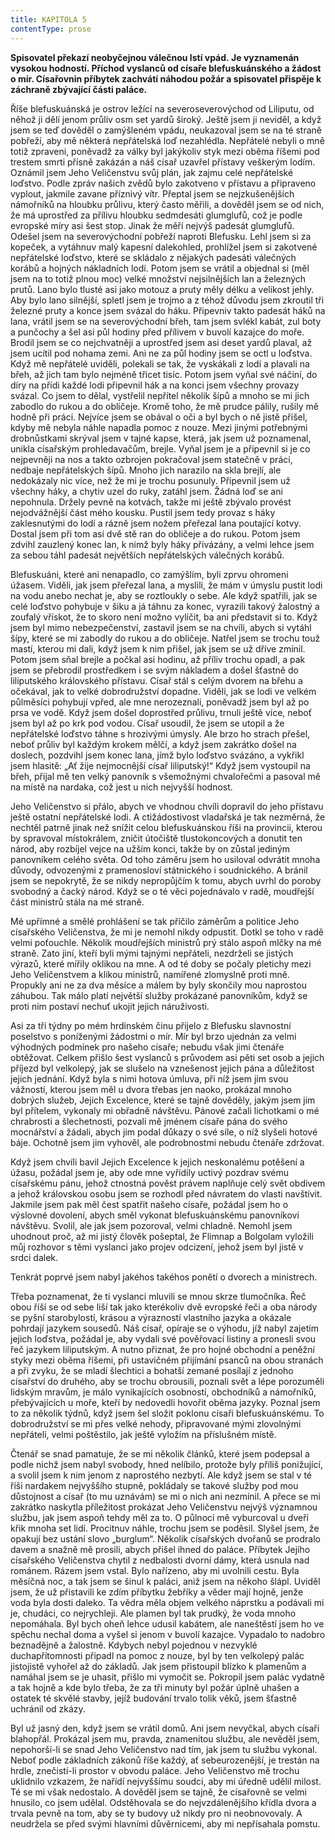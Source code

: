```yaml
---
title: KAPITOLA 5
contentType: prose
---
```


<section>

**Spisovatel překazí neobyčejnou válečnou lstí vpád. Je vyznamenán vysokou hodností. Příchod vyslanců od císaře blefuskuánského a žádost o mír. Císařovnin příbytek zachvátí náhodou požár a spisovatel přispěje k záchraně zbývající části paláce.**

Říše blefuskuánská je ostrov ležící na severoseverovýchod od Liliputu, od něhož ji dělí jenom průliv osm set yardů široký. Ještě jsem ji neviděl, a když jsem se teď dověděl o zamýšleném vpádu, neukazoval jsem se na té straně pobřeží, aby mě některá nepřátelská loď nezahlédla. Nepřátelé nebyli o mně totiž zpraveni, poněvadž za války byl jakýkoliv styk mezi oběma říšemi pod trestem smrti přísně zakázán a náš císař uzavřel přístavy veškerým lodím. Oznámil jsem Jeho Veličenstvu svůj plán, jak zajmu celé nepřátelské loďstvo. Podle zpráv našich zvědů bylo zakotveno v přístavu a připraveno vyplout, jakmile zavane příznivý vítr. Přeptal jsem se nejzkušenějších námořníků na hloubku průlivu, který často měřili, a dověděl jsem se od nich, že má uprostřed za přílivu hloubku sedmdesáti glumglufů, což je podle evropské míry asi šest stop. Jinak že měří nejvýš padesát glumglufů. Odešel jsem na severovýchodní pobřeží naproti Blefusku. Lehl jsem si za kopeček, a vytáhnuv malý kapesní dalekohled, prohlížel jsem si zakotvené nepřátelské loďstvo, které se skládalo z nějakých padesáti válečných korábů a hojných nákladních lodí. Potom jsem se vrátil a objednal si (měl jsem na to totiž plnou moc) velké množství nejsilnějších lan a železných prutů. Lano bylo tlusté asi jako motouz a pruty měly délku a velikost jehly. Aby bylo lano silnější, spletl jsem je trojmo a z téhož důvodu jsem zkroutil tři železné pruty a konce jsem svázal do háku. Připevniv takto padesát háků na lana, vrátil jsem se na severovýchodní břeh, tam jsem svlékl kabát, zul boty a punčochy a šel asi půl hodiny před přílivem v buvolí kazajce do moře. Brodil jsem se co nejchvatněji a uprostřed jsem asi deset yardů plaval, až jsem ucítil pod nohama zemi. Ani ne za půl hodiny jsem se octl u loďstva. Když mě nepřátelé uviděli, polekali se tak, že vyskákali z lodí a plavali na břeh, až jich tam bylo nejméně třicet tisíc. Potom jsem vyňal své náčiní, do díry na přídi každé lodi připevnil hák a na konci jsem všechny provazy svázal. Co jsem to dělal, vystřelil nepřítel několik šípů a mnoho se mi jich zabodlo do rukou a do obličeje. Kromě toho, že mě prudce pálily, rušily mě hodně při práci. Nejvíce jsem se obával o oči a byl bych o ně jistě přišel, kdyby mě nebyla náhle napadla pomoc z nouze. Mezi jinými potřebnými drobnůstkami skrýval jsem v tajné kapse, která, jak jsem už poznamenal, unikla císařským prohledavačům, brejle. Vyňal jsem je a připevnil si je co nejpevněji na nos a takto ozbrojen pokračoval jsem statečně v práci, nedbaje nepřátelských šípů. Mnoho jich narazilo na skla brejlí, ale nedokázaly nic více, než že mi je trochu posunuly. Připevnil jsem už všechny háky, a chytiv uzel do ruky, zatáhl jsem. Žádná loď se ani nepohnula. Držely pevně na kotvách, takže mi ještě zbývalo provést nejodvážnější část mého kousku. Pustil jsem tedy provaz s háky zaklesnutými do lodí a rázně jsem nožem přeřezal lana poutající kotvy. Dostal jsem při tom asi dvě stě ran do obličeje a do rukou. Potom jsem zdvihl zauzlený konec lan, k nimž byly háky přivázány, a velmi lehce jsem za sebou táhl padesát největších nepřátelských válečných korábů.

Blefuskuáni, které ani nenapadlo, co zamýšlím, byli zprvu ohromeni úžasem. Viděli, jak jsem přeřezal lana, a myslili, že mám v úmyslu pustit lodi na vodu anebo nechat je, aby se roztloukly o sebe. Ale když spatřili, jak se celé loďstvo pohybuje v šiku a já táhnu za konec, vyrazili takový žalostný a zoufalý vřískot, že to skoro není možno vylíčit, ba ani představit si to. Když jsem byl mimo nebezpečenství, zastavil jsem se na chvíli, abych si vytáhl šípy, které se mi zabodly do rukou a do obličeje. Natřel jsem se trochu touž mastí, kterou mi dali, když jsem k nim přišel, jak jsem se už dříve zmínil. Potom jsem sňal brejle a počkal asi hodinu, až příliv trochu opadl, a pak jsem se přebrodil prostředkem i se svým nákladem a došel šťastně do liliputského královského přístavu. Císař stál s celým dvorem na břehu a očekával, jak to velké dobrodružství dopadne. Viděli, jak se lodi ve velkém půlměsíci pohybují vpřed, ale mne nerozeznali, poněvadž jsem byl až po prsa ve vodě. Když jsem došel doprostřed průlivu, trnuli ještě více, neboť jsem byl až po krk pod vodou. Císař usoudil, že jsem se utopil a že nepřátelské loďstvo táhne s hrozivými úmysly. Ale brzo ho strach přešel, neboť průliv byl každým krokem mělčí, a když jsem zakrátko došel na doslech, pozdvihl jsem konec lana, jímž bylo loďstvo svázáno, a vykřikl jsem hlasitě: „Ať žije nejmocnější císař liliputský!“ Když jsem vystoupil na břeh, přijal mě ten velký panovník s všemožnými chvalořečmi a pasoval mě na místě na nardaka, což jest u nich nejvyšší hodnost.

Jeho Veličenstvo si přálo, abych ve vhodnou chvíli dopravil do jeho přístavu ještě ostatní nepřátelské lodi. A ctižádostivost vladařská je tak nezměrná, že nechtěl patrně jinak než snížit celou blefuskuánskou říši na provincii, kterou by spravoval místokrálem, zničit útočiště tlustokoncových a donutit ten národ, aby rozbíjel vejce na užším konci, takže by on zůstal jediným panovníkem celého světa. Od toho záměru jsem ho usiloval odvrátit mnoha důvody, odvozenými z pramenosloví státnického i soudnického. A bránil jsem se nepokrytě, že se nikdy nepropůjčím k tomu, abych uvrhl do poroby svobodný a čacký národ. Když se o té věci pojednávalo v radě, moudřejší část ministrů stála na mé straně.

Mé upřímné a smělé prohlášení se tak příčilo záměrům a politice Jeho císařského Veličenstva, že mi je nemohl nikdy odpustit. Dotkl se toho v radě velmi poťouchle. Několik moudřejších ministrů prý stálo aspoň mlčky na mé straně. Zato jiní, kteří byli mými tajnými nepřáteli, nezdrželi se jistých výrazů, které mířily oklikou na mne. A od té doby se počaly pletichy mezi Jeho Veličenstvem a klikou ministrů, namířené zlomyslně proti mně. Propukly ani ne za dva měsíce a málem by byly skončily mou naprostou záhubou. Tak málo platí největší služby prokázané panovníkům, když se proti nim postaví nechuť ukojit jejich náruživosti.

Asi za tři týdny po mém hrdinském činu přijelo z Blefusku slavnostní poselstvo s poníženými žádostmi o mír. Mír byl brzo ujednán za velmi výhodných podmínek pro našeho císaře; nebudu však jimi čtenáře obtěžovat. Celkem přišlo šest vyslanců s průvodem asi pěti set osob a jejich příjezd byl velkolepý, jak se slušelo na vznešenost jejich pána a důležitost jejich jednání. Když byla s nimi hotova úmluva, při níž jsem jim svou vážností, kterou jsem měl u dvora třebas jen naoko, prokázal mnoho dobrých služeb, Jejich Excelence, které se tajně dověděly, jakým jsem jim byl přítelem, vykonaly mi obřadně návštěvu. Pánové začali lichotkami o mé chrabrosti a šlechetnosti, pozvali mě jménem císaře pána do svého mocnářství a žádali, abych jim podal důkazy o své síle, o níž slyšeli hotové báje. Ochotně jsem jim vyhověl, ale podrobnostmi nebudu čtenáře zdržovat.

Když jsem chvíli bavil Jejich Excelence k jejich neskonalému potěšení a úžasu, požádal jsem je, aby ode mne vyřídily uctivý pozdrav svému císařskému pánu, jehož ctnostná pověst právem naplňuje celý svět obdivem a jehož královskou osobu jsem se rozhodl před návratem do vlasti navštívit. Jakmile jsem pak měl čest spatřit našeho císaře, požádal jsem ho o výslovné dovolení, abych směl vykonat blefuskuánskému panovníkovi návštěvu. Svolil, ale jak jsem pozoroval, velmi chladně. Nemohl jsem uhodnout proč, až mi jistý člověk pošeptal, že Flimnap a Bolgolam vyložili můj rozhovor s těmi vyslanci jako projev odcizení, jehož jsem byl jistě v srdci dalek.

Tenkrát poprvé jsem nabyl jakéhos takéhos ponětí o dvorech a ministrech.

Třeba poznamenat, že ti vyslanci mluvili se mnou skrze tlumočníka. Řeč obou říší se od sebe liší tak jako kterékoliv dvě evropské řeči a oba národy se pyšní starobylostí, krásou a výrazností vlastního jazyka a okázale pohrdají jazykem sousedů. Náš císař, opíraje se o výhodu, jíž nabyl zajetím jejich loďstva, požádal je, aby vydali své pověřovací listiny a pronesli svou řeč jazykem liliputským. A nutno přiznat, že pro hojné obchodní a peněžní styky mezi oběma říšemi, při ustavičném přijímání psanců na obou stranách a při zvyku, že se mladí šlechtici a bohatší zemané posílají z jednoho císařství do druhého, aby se trochu obrousili, poznali svět a lépe porozuměli lidským mravům, je málo vynikajících osobností, obchodníků a námořníků, přebývajících u moře, kteří by nedovedli hovořit oběma jazyky. Poznal jsem to za několik týdnů, když jsem šel složit poklonu císaři blefuskuánskému. To dobrodružství se mi přes velké nehody, připravované mými zlovolnými nepřáteli, velmi poštěstilo, jak ještě vyložím na příslušném místě.

Čtenář se snad pamatuje, že se mi několik článků, které jsem podepsal a podle nichž jsem nabyl svobody, hned nelíbilo, protože byly příliš ponižující, a svolil jsem k nim jenom z naprostého nezbytí. Ale když jsem se stal v té říši nardakem nejvyššího stupně, pokládaly se takové služby pod mou důstojnost a císař (to mu uznávám) se mi o nich ani nezmínil. A přece se mi zakrátko naskytla příležitost prokázat Jeho Veličenstvu nejvýš významnou službu, jak jsem aspoň tehdy měl za to. O půlnoci mě vyburcoval u dveří křik mnoha set lidí. Procitnuv náhle, trochu jsem se poděsil. Slyšel jsem, že opakují bez ustání slovo „burglum“. Několik císařských dvořanů se prodralo davem a snažně mě prosili, abych přišel ihned do paláce. Příbytek Jejího císařského Veličenstva chytil z nedbalosti dvorní dámy, která usnula nad románem. Rázem jsem vstal. Bylo nařízeno, aby mi uvolnili cestu. Byla měsíčná noc, a tak jsem se šinul k paláci, aniž jsem na někoho šlápl. Uviděl jsem, že už přistavili ke zdím příbytku žebříky a věder mají hojně, jenže voda byla dosti daleko. Ta vědra měla objem velkého náprstku a podávali mi je, chudáci, co nejrychleji. Ale plamen byl tak prudký, že voda mnoho nepomáhala. Byl bych oheň lehce udusil kabátem, ale naneštěstí jsem ho ve spěchu nechal doma a vyšel si jenom v buvolí kazajce. Vypadalo to nadobro beznadějně a žalostně. Kdybych nebyl pojednou v nezvyklé duchapřítomnosti připadl na pomoc z nouze, byl by ten velkolepý palác jistojistě vyhořel až do základů. Jak jsem přistoupil blízko k plamenům a namáhal jsem se je uhasit, přišlo mi vymočit se. Pokropil jsem palác vydatně a tak hojně a kde bylo třeba, že za tři minuty byl požár úplně uhašen a ostatek té skvělé stavby, jejíž budování trvalo tolik věků, jsem šťastně uchránil od zkázy.

Byl už jasný den, když jsem se vrátil domů. Ani jsem nevyčkal, abych císaři blahopřál. Prokázal jsem mu, pravda, znamenitou službu, ale nevěděl jsem, nepohorší-li se snad Jeho Veličenstvo nad tím, jak jsem tu službu vykonal. Neboť podle základních zákonů říše každý, ať sebeurozenější, je trestán na hrdle, znečistí-li prostor v obvodu paláce. Jeho Veličenstvo mě trochu uklidnilo vzkazem, že nařídí nejvyššímu soudci, aby mi úředně udělil milost. Té se mi však nedostalo. A dověděl jsem se tajně, že císařovně se velmi hnusilo, co jsem udělal. Odstěhovala se do nejvzdálenějšího křídla dvora a trvala pevně na tom, aby se ty budovy už nikdy pro ni neobnovovaly. A neudržela se před svými hlavními důvěrnicemi, aby mi nepřísahala pomstu.

</section>

[^1]: Dutá míra (něco přes litr) užívaná v některých zemích. _Pozn. red._

[^2]: Lep organického původu, klih (zastarale). _Pozn. red._

[^3]: Epaminondas (418–362 př. n. l.), thébský státník a generál, který přetvořil Théby v jeden z nejvýznamnějších městských států v antickém Řecku. _Pozn. red._

[^4]: Otrok. _Pozn. red._

[^5]: Barevné dřevo kreveně obecné z čeledi bobovitých, stromu rozšířeného ve Střední Americe a jižní Africe. Dřevo je z vnějšku modročerné, uvnitř červenohnědé. _Pozn. red._

[^6]: Bělouš s okrouhlými tmavými barvami. _Pozn. red._

[^7]: Agitování, přesvědčování někoho za odměnu. _Pozn. red._

[^8]: Kůň, v jehož srsti převládá bílá barva. _Pozn. red._

[^9]: Bezdůvodné nařčení, pomluva. _Pozn. red._
